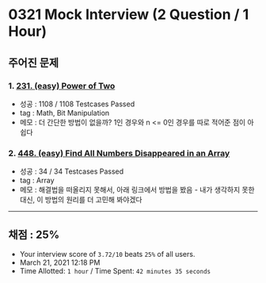 # 0321 Mock Interview (2 Question / 1 Hour)

## 주어진 문제

### 1. [231. (easy) Power of Two](https://leetcode.com/problems/power-of-two/)

- 성공 : 1108 / 1108 Testcases Passed
- tag : Math, Bit Manipulation
- 메모 : 더 간단한 방법이 없을까? 1인 경우와 n <= 0인 경우를 따로 적어준 점이 아쉽다

### 2. [448. (easy) Find All Numbers Disappeared in an Array](https://leetcode.com/problems/find-all-numbers-disappeared-in-an-array/)

- 성공 : 34 / 34 Testcases Passed
- tag : Array
- 메모 : 해결법을 떠올리지 못해서, 아래 링크에서 방법을 봤음 - 내가 생각하지 못한 대신, 이 방법의 원리를 더 고민해 봐야겠다

---

## 채점 : 25%

- Your interview score of `3.72/10` beats `25%` of all users.
- March 21, 2021 12:18 PM
- Time Allotted: `1 hour` / Time Spent: `42 minutes 35 seconds`
